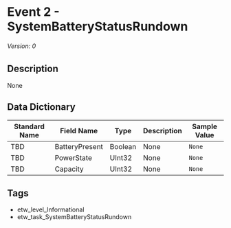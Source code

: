# Event 2 - SystemBatteryStatusRundown
###### Version: 0

## Description
None

## Data Dictionary
|Standard Name|Field Name|Type|Description|Sample Value|
|---|---|---|---|---|
|TBD|BatteryPresent|Boolean|None|`None`|
|TBD|PowerState|UInt32|None|`None`|
|TBD|Capacity|UInt32|None|`None`|

## Tags
* etw_level_Informational
* etw_task_SystemBatteryStatusRundown